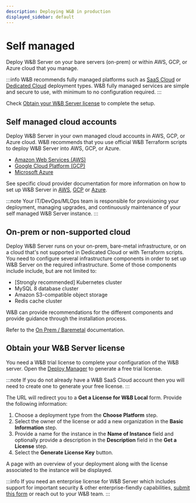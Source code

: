 ```yaml
---
description: Deploying W&B in production
displayed_sidebar: default
---
```


# Self managed
Deploy W&B Server on your bare servers (on-prem) or within AWS, GCP, or Azure cloud that you manage. 

:::info
W&B recommends fully managed platforms such as [SaaS Cloud](../hosting-options/saas_cloud.md) or [Dedicated Cloud](../hosting-options//dedicated_cloud.md) deployment types. W&B fully managed services are simple and secure to use, with minimum to no configuration required.
:::

Check [Obtain your W&B Server license](#obtain-your-wb-server-license) to complete the setup.

## Self managed cloud accounts

Deploy W&B Server in your own managed cloud accounts in AWS, GCP, or Azure cloud.  W&B recommends that you use official W&B Terraform scripts to deploy W&B Server into AWS, GCP, or Azure.

- [Amazon Web Services (AWS)](https://github.com/wandb/terraform-aws-wandb)
- [Google Cloud Platform (GCP)](https://github.com/wandb/terraform-google-wandb)
- [Microsoft Azure](https://github.com/wandb/terraform-azurerm-wandb)

<!-- You can deploy W&B Server in the region of your choice, provided the required W&B services are available in the chosen region.  -->

See specific cloud provider documentation for more information on how to set up W&B Server in [AWS](../how-to-guides/aws-tf.md), [GCP](../how-to-guides/gcp-tf.md) or [Azure](../how-to-guides/azure-tf.md).


:::note
Your IT/DevOps/MLOps team is responsible for provisioning your deployment, managing upgrades, and continuously maintenance of your self managed W&B Server instance.
:::
## On-prem or non-supported cloud

Deploy W&B Server runs on your on-prem, bare-metal infrastructure, or on a cloud that's not supported in Dedicated Cloud or with Terraform scripts. You need to configure several infrastructure components in order to set up W&B Server on the required infrastructure. Some of those components include include, but are not limited to: 

- [Strongly recommended] Kubernetes cluster
- MySQL 8 database cluster
- Amazon S3-compatible object storage
- Redis cache cluster

W&B can provide recommendations for the different components and provide guidance through the installation process.

Refer to the [On Prem / Baremetal](../how-to-guides/bare-metal.md) documentation.


## Obtain your W&B Server license

You need a W&B trial license to complete your configuration of the W&B server. Open the [Deploy Manager](https://deploy.wandb.ai/deploy) to generate a free trial license. 

:::note
If you do not already have a W&B SaaS Cloud account then you will need to create one to generate your free license.
:::

The URL will redirect you to a **Get a License for W&B Local** form. Provide the following information:

1. Choose a deployment type from the **Choose Platform** step.
2. Select the owner of the license or add a new organization in the **Basic Information** step.
3. Provide a name for the instance in the **Name of Instance** field and optionally provide a description in the **Description** field in the **Get a License** step.
4. Select the **Generate License Key** button.

A page with an overview of your deployment along with the license associated to the instance will be displayed.

:::info
If you need an enterprise license for W&B Server which includes support for important security & other enterprise-fiendly capabilities, [submit this form](https://wandb.ai/site/for-enterprise/self-hosted-trial) or reach out to your W&B team.
:::